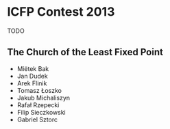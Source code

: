 # ICFP Contest 2013

TODO

## The Church of the Least Fixed Point

- Miëtek Bak
- Jan Dudek
- Arek Flinik
- Tomasz Łoszko
- Jakub Michaliszyn
- Rafał Rzepecki
- Filip Sieczkowski
- Gabriel Sztorc
